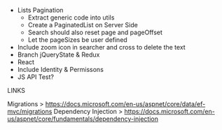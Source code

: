 - Lists Pagination
	- Extract generic code into utils
	- Create a PaginatedList on Server Side
	- Search should also reset page and pageOffset
	- Let the pageSizes be user defined
- Include zoom icon in searcher and cross to delete the text
- Branch jQueryState & Redux
- React
- Include Identity & Permissons
- JS API Test?

LINKS

Migrations > https://docs.microsoft.com/en-us/aspnet/core/data/ef-mvc/migrations
Dependency Injection > https://docs.microsoft.com/en-us/aspnet/core/fundamentals/dependency-injection
